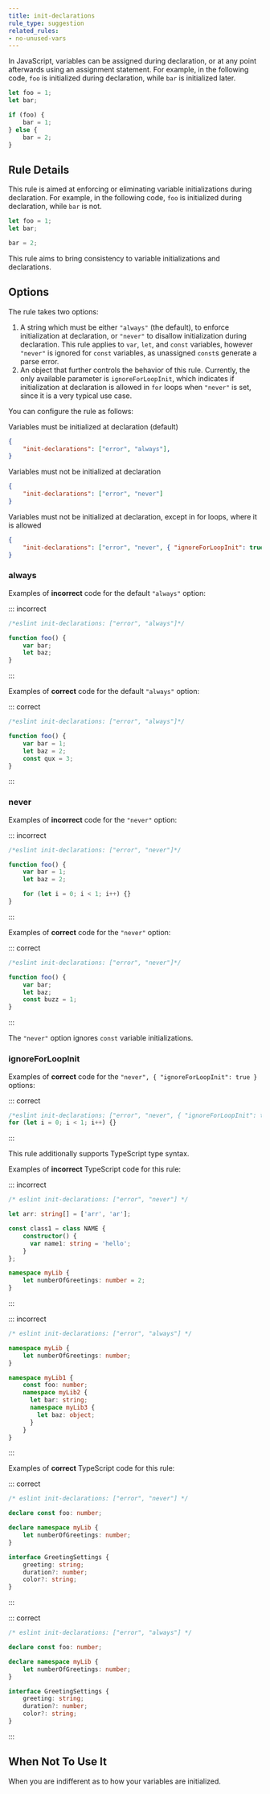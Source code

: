 ```yaml
---
title: init-declarations
rule_type: suggestion
related_rules:
- no-unused-vars
---
```



In JavaScript, variables can be assigned during declaration, or at any point afterwards using an assignment statement. For example, in the following code, `foo` is initialized during declaration, while `bar` is initialized later.

```js
let foo = 1;
let bar;

if (foo) {
    bar = 1;
} else {
    bar = 2;
}
```

## Rule Details

This rule is aimed at enforcing or eliminating variable initializations during declaration. For example, in the following code, `foo` is initialized during declaration, while `bar` is not.

```js
let foo = 1;
let bar;

bar = 2;
```

This rule aims to bring consistency to variable initializations and declarations.

## Options

The rule takes two options:

1. A string which must be either `"always"` (the default), to enforce initialization at declaration, or `"never"` to disallow initialization during declaration. This rule applies to `var`, `let`, and `const` variables, however `"never"` is ignored for `const` variables, as unassigned `const`s generate a parse error.
2. An object that further controls the behavior of this rule. Currently, the only available parameter is `ignoreForLoopInit`, which indicates if initialization at declaration is allowed in `for` loops when `"never"` is set, since it is a very typical use case.

You can configure the rule as follows:

Variables must be initialized at declaration (default)

```json
{
    "init-declarations": ["error", "always"],
}
```

Variables must not be initialized at declaration

```json
{
    "init-declarations": ["error", "never"]
}
```

Variables must not be initialized at declaration, except in for loops, where it is allowed

```json
{
    "init-declarations": ["error", "never", { "ignoreForLoopInit": true }]
}
```

### always

Examples of **incorrect** code for the default `"always"` option:

::: incorrect

```js
/*eslint init-declarations: ["error", "always"]*/

function foo() {
    var bar;
    let baz;
}
```

:::

Examples of **correct** code for the default `"always"` option:

::: correct

```js
/*eslint init-declarations: ["error", "always"]*/

function foo() {
    var bar = 1;
    let baz = 2;
    const qux = 3;
}
```

:::

### never

Examples of **incorrect** code for the `"never"` option:

::: incorrect

```js
/*eslint init-declarations: ["error", "never"]*/

function foo() {
    var bar = 1;
    let baz = 2;

    for (let i = 0; i < 1; i++) {}
}
```

:::

Examples of **correct** code for the `"never"` option:

::: correct

```js
/*eslint init-declarations: ["error", "never"]*/

function foo() {
    var bar;
    let baz;
    const buzz = 1;
}
```

:::

The `"never"` option ignores `const` variable initializations.

### ignoreForLoopInit

Examples of **correct** code for the `"never", { "ignoreForLoopInit": true }` options:

::: correct

```js
/*eslint init-declarations: ["error", "never", { "ignoreForLoopInit": true }]*/
for (let i = 0; i < 1; i++) {}
```

:::

This rule additionally supports TypeScript type syntax.

Examples of **incorrect** TypeScript code for this rule:

::: incorrect

```ts
/* eslint init-declarations: ["error", "never"] */

let arr: string[] = ['arr', 'ar'];

const class1 = class NAME {
	constructor() {
	  var name1: string = 'hello';
	}
};

namespace myLib {
	let numberOfGreetings: number = 2;
}

```

:::

::: incorrect

```ts
/* eslint init-declarations: ["error", "always"] */

namespace myLib {
	let numberOfGreetings: number;
}

namespace myLib1 {
	const foo: number;
	namespace myLib2 {
	  let bar: string;
	  namespace myLib3 {
		let baz: object;
	  }
	}
}

```

:::

Examples of **correct** TypeScript code for this rule:

::: correct

```ts
/* eslint init-declarations: ["error", "never"] */

declare const foo: number;

declare namespace myLib {
	let numberOfGreetings: number;
}

interface GreetingSettings {
	greeting: string;
	duration?: number;
	color?: string;
}
```

:::

::: correct

```ts
/* eslint init-declarations: ["error", "always"] */

declare const foo: number;

declare namespace myLib {
	let numberOfGreetings: number;
}

interface GreetingSettings {
	greeting: string;
	duration?: number;
	color?: string;
}

```

:::


## When Not To Use It

When you are indifferent as to how your variables are initialized.
